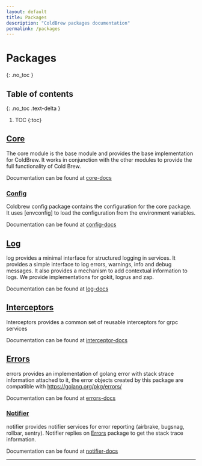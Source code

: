 ```yaml
---
layout: default
title: Packages
description: "ColdBrew packages documentation"
permalink: /packages
---
```

# Packages
{: .no_toc }

## Table of contents
{: .no_toc .text-delta }

1. TOC
{:toc} 

## [Core]
The core module is the base module and provides the base implementation for ColdBrew. It works in conjunction with the other modules to provide the full functionality of Cold Brew.

Documentation can be found at [core-docs]

### [Config]
Coldbrew config package contains the configuration for the core package. It uses [envconfig] to load the configuration from the environment variables.

Documentation can be found at [config-docs]

## [Log]
log provides a minimal interface for structured logging in services. It provides a simple interface to log errors, warnings, info and debug messages. It also provides a mechanism to add contextual information to logs. We provide implementations for gokit, logrus and zap.

Documentation can be found at [log-docs]

## [Interceptors]
Interceptors provides a common set of reusable interceptors for grpc services

Documentation can be found at [interceptor-docs]

## [Errors]
errors provides an implementation of golang error with stack strace information attached to it, the error objects created by this package are compatible with https://golang.org/pkg/errors/

Documentation can be found at [errors-docs]

### [Notifier]
notifier provides notifier services for error reporting (airbrake, bugsnag, rollbar, sentry). Notifier replies on [Errors] package to get the stack trace information.

Documentation can be found at [notifier-docs]

---
[Core]: https://github.com/go-coldbrew/core/tree/main#readme
[core-docs]: https://pkg.go.dev/github.com/go-coldbrew/core
[Config]: https://github.com/go-coldbrew/core/tree/main/config#readme
[config-docs]: https://pkg.go.dev/github.com/go-coldbrew/core/config
[Log]: https://github.com/go-coldbrew/log/tree/main#readme
[log-docs]: https://pkg.go.dev/github.com/go-coldbrew/log
[Interceptors]: https://github.com/go-coldbrew/interceptors/tree/main#readme
[interceptor-docs]: https://pkg.go.dev/github.com/go-coldbrew/interceptors
[Errors]: https://github.com/go-coldbrew/errors/tree/main#readme
[errors-docs]: https://pkg.go.dev/github.com/go-coldbrew/errors
[Notifier]: https://github.com/go-coldbrew/errors/tree/main/notifier#readme
[notifier-docs]: https://pkg.go.dev/github.com/go-coldbrew/errors/notifier
